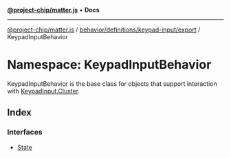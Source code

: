 [**@project-chip/matter.js**](../../../../../../README.md) • **Docs**

***

[@project-chip/matter.js](../../../../../../modules.md) / [behavior/definitions/keypad-input/export](../../README.md) / KeypadInputBehavior

# Namespace: KeypadInputBehavior

KeypadInputBehavior is the base class for objects that support interaction with [KeypadInput.Cluster](../../../../../../cluster/export/namespaces/KeypadInput/README.md#cluster).

## Index

### Interfaces

- [State](interfaces/State.md)
